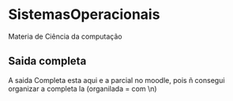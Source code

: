 # SistemasOperacionais
Materia de Ciência da computação

## Saida completa
A saida Completa esta aqui e a parcial no moodle, pois ñ consegui organizar a completa la (organilada = com \n)

